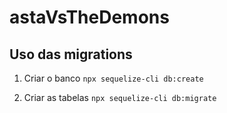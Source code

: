 # astaVsTheDemons

## Uso das migrations

1. Criar o banco
   `npx sequelize-cli db:create`

2. Criar as tabelas
   `npx sequelize-cli db:migrate`

